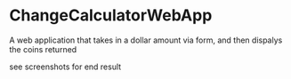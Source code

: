# ChangeCalculatorWebApp
A web application that takes in a dollar amount via form, and then dispalys the coins returned

see screenshots for end result
